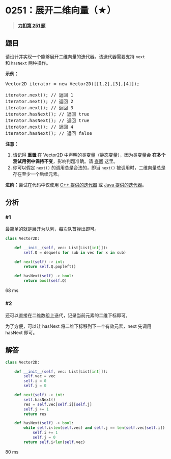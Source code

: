 # 0251：展开二维向量（★）


> <u>**[力扣第 251 题](https://leetcode.cn/problems/flatten-2d-vector/)**</u>

## 题目

<p>请设计并实现一个能够展开二维向量的迭代器。该迭代器需要支持 <code>next</code> 和 <code>hasNext</code> 两种操作。</p>



<p><strong>示例：</strong></p>

<pre>
Vector2D iterator = new Vector2D([[1,2],[3],[4]]);

iterator.next(); // 返回 1
iterator.next(); // 返回 2
iterator.next(); // 返回 3
iterator.hasNext(); // 返回 true
iterator.hasNext(); // 返回 true
iterator.next(); // 返回 4
iterator.hasNext(); // 返回 false
</pre>



<p><strong>注意：</strong></p>

<ol>
<li>请记得 <strong>重置 </strong>在 Vector2D 中声明的类变量（静态变量），因为类变量会 <strong>在多个测试用例中保持不变</strong>，影响判题准确。请 <a href="https://support.leetcode-cn.com/hc/kb/section/1071534/" target="_blank">查阅</a> 这里。</li>
<li>你可以假定 <code>next()</code> 的调用总是合法的，即当 <code>next()</code> 被调用时，二维向量总是存在至少一个后续元素。</li>
</ol>



<p><strong>进阶：</strong>尝试在代码中仅使用 <a href="http://www.cplusplus.com/reference/iterator/iterator/">C++ 提供的迭代器</a> 或 <a href="https://docs.oracle.com/javase/7/docs/api/java/util/Iterator.html">Java 提供的迭代器</a>。</p>


## 分析

### #1

最简单的就是展开为队列，每次队首弹出即可。

```python
class Vector2D:

    def __init__(self, vec: List[List[int]]):
        self.Q = deque(x for sub in vec for x in sub)

    def next(self) -> int:
        return self.Q.popleft()

    def hasNext(self) -> bool:
        return bool(self.Q)
```
68 ms

### #2

还可以直接在二维数组上迭代，记录当前元素的二维下标即可。

为了方便，可以让 hasNext 将二维下标移到下一个有效元素，next 先调用 hasNext 即可。

## 解答

```python
class Vector2D:

    def __init__(self, vec: List[List[int]]):
        self.vec = vec
        self.i = 0
        self.j = 0

    def next(self) -> int:
        self.hasNext()
        res = self.vec[self.i][self.j]
        self.j += 1
        return res

    def hasNext(self) -> bool:
        while self.i<len(self.vec) and self.j == len(self.vec[self.i]):
            self.i += 1
            self.j = 0
        return self.i<len(self.vec)
```
80 ms
